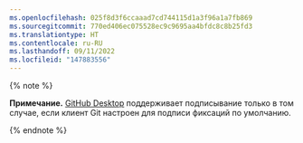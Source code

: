 ```yaml
---
ms.openlocfilehash: 025f8d3f6ccaaad7cd744115d1a3f96a1a7fb869
ms.sourcegitcommit: 770ed406ec075528ec9c9695aa4bfdc8c8b25fd3
ms.translationtype: HT
ms.contentlocale: ru-RU
ms.lasthandoff: 09/11/2022
ms.locfileid: "147883556"
---
```

{% note %}

**Примечание.** [GitHub Desktop](https://desktop.github.com/) поддерживает подписывание только в том случае, если клиент Git настроен для подписи фиксаций по умолчанию.

{% endnote %}
